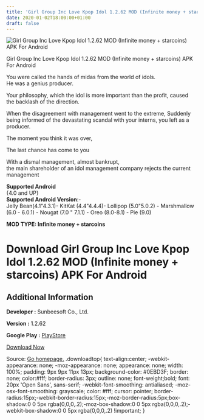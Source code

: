 ```yaml
---
title: 'Girl Group Inc Love Kpop Idol 1.2.62 MOD (Infinite money + starcoins) APK For Android'
date: 2020-01-02T18:00:00+01:00
draft: false
---
```


![Girl Group Inc Love Kpop Idol 1.2.62 MOD (Infinite money + starcoins) APK For Android](https://i1.wp.com/apkhome.net/wp-content/uploads/2020/01/Girl-Group-Inc-Love-Kpop-Idol-1.2.62-MOD-Infinite-money-starcoins.png "Girl Group Inc Love Kpop Idol 1.2.62 MOD (Infinite money + starcoins) APK For Android")

  

Girl Group Inc Love Kpop Idol 1.2.62 MOD (Infinite money + starcoins) APK For Android

You were called the hands of midas from the world of idols.  
He was a genius producer.

Your philosophy, which the idol is more important than the profit, caused the backlash of the direction.

When the disagreement with management went to the extreme, Suddenly being informed of the devastating scandal with your interns, you left as a producer.

The moment you think it was over,

The last chance has come to you

With a dismal management, almost bankrupt,  
the main shareholder of an idol management company rejects the current management

**Supported Android**  
{4.0 and UP}  
**Supported Android Version**:-  
Jelly Bean(4.1"4.3.1)- KitKat (4.4"4.4.4)- Lollipop (5.0"5.0.2) - Marshmallow (6.0 - 6.0.1) - Nougat (7.0 " 7.1.1) - Oreo (8.0-8.1) - Pie (9.0)

**MOD TYPE: Infinite money + starcoins**

Download Girl Group Inc Love Kpop Idol 1.2.62 MOD (Infinite money + starcoins) APK For Android
==============================================================================================

Additional Information
----------------------

**Developer :** Sunbeesoft Co., Ltd.

**Version :** 1.2.62

**Google Play :** [PlayStore](https://play.google.com/store/apps/details?id=com.appplus.idolstarGooglePlay)

  

[Download Now](https://store4app.co/post/girl-group-inc-love-kpop-idol-1-2-62-mod-infinite-money-starcoins-apk-for-android_1577983388)

  
Source: [Go homepage.](https://store4app.co/post/girl-group-inc-love-kpop-idol-1-2-62-mod-infinite-money-starcoins-apk-for-android_1577983388) .downloadtop{ text-align:center; -webkit-appearance: none; -moz-appearance: none; appearance: none; width: 100%; padding: 9px 9px 11px 13px; background-color: #0EBD3F; border: none; color:#fff; border-radius: 3px; outline: none; font-weight;bold; font: 20px 'Open Sans', sans-serif; -webkit-font-smoothing: antialiased; -moz-osx-font-smoothing: grayscale; color: #fff; cursor: pointer; border-radius:15px;-webkit-border-radius:15px;-moz-border-radius:5px;box-shadow:0 0 5px rgba(0,0,0,.2);-moz-box-shadow:0 0 5px rgba(0,0,0,.2);-webkit-box-shadow:0 0 5px rgba(0,0,0,.2) !important; }